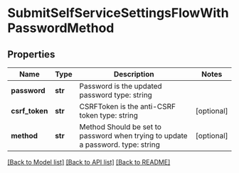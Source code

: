 # SubmitSelfServiceSettingsFlowWithPasswordMethod


## Properties
Name | Type | Description | Notes
------------ | ------------- | ------------- | -------------
**password** | **str** | Password is the updated password  type: string | 
**csrf_token** | **str** | CSRFToken is the anti-CSRF token  type: string | [optional] 
**method** | **str** | Method  Should be set to password when trying to update a password.  type: string | [optional] 

[[Back to Model list]](../README.md#documentation-for-models) [[Back to API list]](../README.md#documentation-for-api-endpoints) [[Back to README]](../README.md)


